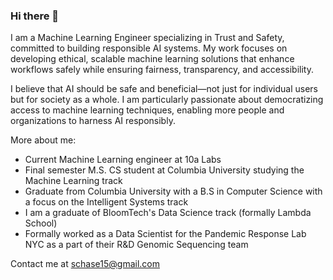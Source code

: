 ### Hi there 👋

I am a Machine Learning Engineer specializing in Trust and Safety, committed to building responsible AI systems. My work focuses on developing ethical, scalable machine learning solutions that enhance workflows safely while ensuring fairness, transparency, and accessibility.

I believe that AI should be safe and beneficial—not just for individual users but for society as a whole. I am particularly passionate about democratizing access to machine learning techniques, enabling more people and organizations to harness AI responsibly.

More about me:

- Current Machine Learning engineer at 10a Labs
- Final semester M.S. CS student at Columbia University studying the Machine Learning track
- Graduate from Columbia University with a B.S in Computer Science with a focus on the Intelligent Systems track
- I am a graduate of BloomTech's Data Science track (formally Lambda School)
- Formally worked as a Data Scientist for the Pandemic Response Lab NYC as a part of their R&D Genomic Sequencing team

Contact me at schase15@gmail.com
